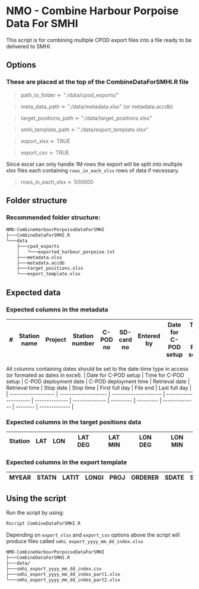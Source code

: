 # NMO - Combine Harbour Porpoise Data For SMHI
This script is for combining multiple CPOD export files into a file ready to be delivered to SMHI.

## Options
### These are placed at the top of the CombineDataForSMHI.R file
> path_to_folder <- "./data/cpod_exports/"

> meta_data_path <- "./data/metadata.xlsx" (or metadata.accdb)

> target_positions_path <- "./data/target_positions.xlsx"

> smhi_template_path <- "./data/export_template.xlsx"

> export_xlsx <- TRUE

> export_csv <- TRUE

Since excel can only handle 1M rows the export will be split into multiple xlsx files each containing `rows_in_each_xlsx` rows of data if necessary.
> rows_in_each_xlsx <- 500000

## Folder structure
### Recommended folder structure: 
```bash
NMO-CombineHarbourPorpoiseDataForSMHI
├───CombineDataForSMHI.R
└───data
    ├───cpod_exports
    │   └───exported_harbour_porpoise.txt
    ├───metadata.xlsx
    ├───metadata.accdb
    ├───target_positions.xlsx
    └───export_template.xlsx
```

## Expected data
### Expected columns in the metadata
| # | Station name | Project | Station number | C-POD no | SD-card no | Entered by | Date for C-POD setup | Time for C-POD setup | Battery brand and model | Silica gel | Func test | Setup procedure | Setup operator | Setup comments | C-POD deployment date | C-POD deployment time | C-POD deployment GPS LAT | C-POD deployment GPS LONG | C-POD deployment LAT | C-POD deployment LONG | Xtra anchor deployment GPS LAT | Xtra anchor deployment GPS LONG | Xtra anchor deployment LAT | Xtra anchor deployment LONG | Water depth | Depth type | C-POD depth | Mooring type  | Releaser | Sound recording equipment | Bottom line length | Line weights | Line floats | Wave height | Wind speed | Deployment operator | Deployment vessel | Deployment crew | Deployment comments | Diff lat | Diff long | Diff C-POD-anchor | Date diff start-deploy | Retrieval date | Retrieval time | Retrieval GPS LAT | Retrieval GPS LONG | Retrieval LAT  | Retrieval LONG | Retrieval depth | Retrieval type | # retreival attempts | If unplanned or lost, cause | Estimated time detached | Wave height | Wind speed | Retrieval operator | Retrieval vessel | Retrieval crew | Retrieval comments | Blinking after recovery | Stop date | Stop time | Battery left stack | Battery right stack | Stop operator | Stop comments | Date diff retrieval-stop | File name | Full archive done | Download procedure | Download operator | Download comments | Deployment duration | Crop start date correction | First full day | File end | Last full day | Logging duration | Missing days | Missing days | File cropped | Cropped file duration cpod.exe | KERNO cp3 created | Hel1 cp3 created | Comment | Hel1 DPM | DPM/ yr | Visually validated | False positive DPMs | cpod.exe data exported | Excel file prepared | SMHI form filled in | Date sent to SMHI | Comment | SLIM |
| - | ------------ | ------- | -------------- | -------- | ---------- | ---------- | -------------------- | -------------------- | ----------------------- | ---------- | --------- | --------------- | -------------- | -------------- | --------------------- | --------------------- | ------------------------ | ------------------------- | -------------------- | --------------------- | ------------------------------ | ------------------------------- | -------------------------- | --------------------------- | ----------- | ---------- | ----------- | ------------  | -------- | ------------------------- | ------------------ | ------------ | ----------- | ----------- | ---------- | ------------------- | ----------------- | --------------- | ------------------- | -------- | --------- | ----------------- | ---------------------- | -------------- | -------------- | ----------------- | ------------------ | -------------  | -------------- | --------------- | -------------- | -------------------- | --------------------------- | ----------------------- | ----------- | ---------- | ------------------ | ---------------- | -------------- | ------------------ | ----------------------- | --------- | --------- | ------------------ | ------------------- | ------------- | ------------- | ------------------------ | --------- | ----------------- | ------------------ | ----------------- | ----------------- | ------------------- | -------------------------- | -------------- | -------- | ------------- | ---------------- | ------------ | ------------ | ------------ | ------------------------------ | ----------------- | ---------------- | ------- | -------- | ------- | ------------------ | ------------------- | ---------------------- | ------------------- | ------------------- | ----------------- | ------- | ---- |

All columns containing dates should be set to the date-time type in access (or formated as dates in excel).
| Date for C-POD setup | Time for C-POD setup | C-POD deployment date | C-POD deployment time | Retrieval date | Retrieval time | Stop date | Stop time | First full day | File end | Last full day |
| ------------------- | -------------------- | --------------------- | --------------------- | -------------- | -------------- | --------- | --------- | -------------- | -------- | ------------- |

### Expected columns in the target positions data
| Station | LAT | LON | LAT DEG	| LAT MIN | LON DEG | LON MIN |
| ------- | --- | --- | ------- | ------- | ------- | ------- |

### Expected columns in the export template
| MYEAR | STATN | LATIT | LONGI  | PROJ | ORDERER | SDATE | STIME | EDATE | ETIME | POSYS | PURPM | MPROG | COMNT_VISIT | SLABO | ACKR_SMP | SMTYP | LATIT | LONGI  | METDC | COMNT_SAMP | LATNM | DPM | ODATE | OTIME | ALABO | ACKR_SMP | RAW | COMNT_VAR | SMPDEPTH | WADEPTH |
| ----- | ----- | ----- | -----  | ---- | ------- | ----- | ----- | ----- | ----- | ----- | ----- | ----- | ----------- | ----- | -------- | ----- | ----- | -----  | ----- | ---------- | ----- | --- | ----- | ----- | ----- | -------- | --- | --------- | -------- | ------- |

## Using the script
Run the script by using:
```bash
Rscript CombineDataForSMHI.R
```
Depending on `export_xlsx` and `export_csv` options above the script will produce files called `smhi_export_yyyy_mm_dd_index.xlsx`
```bash
NMO-CombineHarbourPorpoiseDataForSMHI
├───CombineDataForSMHI.R
├───data/
├───smhi_export_yyyy_mm_dd_index.csv
├───smhi_export_yyyy_mm_dd_index_part1.xlsx
└───smhi_export_yyyy_mm_dd_index_part2.xlsx
```